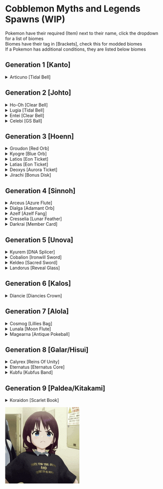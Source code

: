 # Cobblemon Myths and Legends Spawns (WIP)
<p>
Pokemon have their required (Item) next to their name, click the dropdown for a list of biomes<br>
Biomes have their tag in [Brackets], check this for modded biomes<br>
If a Pokemon has additional conditions, they are listed below biomes
</p>

## Generation 1 [Kanto]
<details> <!--Articuno-->
    <summary>Articuno [Tidal Bell]</summary>
    <br>
    Use <strong>Tidal Bell</strong> In:
    <ul>
    <br>
    <li>Frozen Ocean [minecraft:frozen_ocean]</li>
    <li>Frozen Peaks [minecraft:frozen_peaks]</li>
    <li>Frozen River [minecraft:frozen_river]</li>
    <li>Snowy Beach [minecraft:snowy_beach]</li>
    <li>Snowy Plains [minecraft:snowy_plains]</li>
    <li>Snowy Slopes [minecraft:snowy_slopes]</li>
    <li>Snowy Taiga [minecraft:snowy_taiga]</li>
    </ul>
    <p><strong>Required Conditions:</strong></p><ul>
    <li>3 Ice Stones In Inventory</li>
    </ul>
</details> <!--Articuno-->

## Generation 2 [Johto]
<details> <!--Ho-Oh-->
    <summary>Ho-Oh [Clear Bell]</summary>
    <br>
    Use <strong>Clear Bell</strong> In:
    <ul>
    <br>
    <li>Meadow [minecraft:meadow]</li>
    <li>Sunflower Plains [minecraft:sunflower_plains]</li>
    <li>Flower Forest [minecraft:flower_forest]</li>
    </ul>
    <p><strong>No Other Conditons</strong></p>
</details> <!--Ho-Oh-->
<details> <!--Lugia-->
    <summary>Lugia [Tidal Bell]</summary>
    <br>
    Use <strong>Tidal Bell</strong> In:
    <ul>
    <br>
    <li>Is Deep Ocean [#minecraft:is_deep_ocean]</li>
    <li>Deep Ocean [minecraft:deep_ocean]</li>
    <li>Ocean [minecraft:ocean]</li>
    </ul>
    <p><strong>No Other Conditons</strong></p>
</details> <!--Lugia-->
<details> <!--Entei-->
    <summary>Entei [Clear Bell]</summary>
    <br>
    Use <strong>Clear Bell</strong> In:
    <ul>
    <br>
    <li>Badlands [minecraft:badlands]</li>
    <li>Eroded Badlands [minecraft:eroded_badlands]</li>
    <li>Nether Wastes [minecraft:nether_wastes]</li>
    <li>Savanna [minecraft:savanna]</li>
    <li>Windswept Hills [minecraft:windswept_hills]</li>
    <li>Windswept Forest [minecraft:windswept_forest]</li>
    </ul>
    <p><strong>Required Conditions:</strong></p><ul>
    <li>3 Fire Stones In Inventory</li>
    </ul>
</details> <!--Entei-->
<details> <!--Celebi-->
    <summary>Celebi [GS Ball]</summary>
    <br>
    Use <strong>Gs Ball</strong> In:
    <ul>
    <br>
    <li>Birch Forest [minecraft:birch_forest]</li>
    <li>Dark Forest [minecraft:dark_forest]</li>
    <li>Flower Forest [minecraft:flower_forest]</li>
    <li>Forest [minecraft:forest]</li>
    <li>Jungle [minecraft:jungle]</li>
    <li>Mangrove Swamp [minecraft:mangrove_swamp]</li>
    <li>Meadow [minecraft:meadow]</li>
    <li>Old Growth Birch Forest [minecraft:old_growth_birch_forest]</li>
    <li>Old Growth Pine Taiga [minecraft:old_growth_pine_taiga]</li>
    <li>Old Growth Spruce Taiga [minecraft:old_growth_spruce_taiga]</li>
    <li>Swamp [minecraft:swamp]</li>
    </ul>
    <p><strong>No Other Conditons</strong></p>
</details> <!--Celebi-->

## Generation 3 [Hoenn]
<details> <!--Groudon-->
    <summary>Groudon [Red Orb]</summary>
    <br>
    Use <strong>Red Orb</strong> In:
    <ul>
    <br>
    <li>Is Volcanic [#cobblemon:is_volcanic]</li>
    <li>Badlands [minecraft:badlands]</li>
    <li>Desert [minecraft:desert]</li>
    </ul>
    <p><strong>No Other Conditons</strong></p>
</details> <!--Groudon-->
<details> <!--Kyogre-->
    <summary>Kyogre [Blue Orb]</summary>
    <br>
    Use <strong>Blue Orb</strong> In:
    <ul>
    <br>
    <li>Is Ocean [#cobblemon:is_ocean]</li>
    <li>Deep Cold Ocean [minecraft:deep_cold_ocean]</li>
    <li>Deep Frozen Ocean [minecraft:deep_frozen_ocean]</li>
    <li>Deep Ocean [minecraft:deep_ocean]</li>
    <li>Ocean [minecraft:ocean]</li>
    </ul>
    <p><strong>No Other Conditons</strong></p>
</details> <!--Kyogre-->
<details> <!--Latios-->
    <summary>Latios [Eon Ticket]</summary>
    <br>
    Use <strong>Eon Ticket</strong> In:
    <ul>
    <br>
    <li>Mirage Isles [terralith:mirage_isles]</li>
    <li>Plains [minecraft:plains]</li>
    <li>Mountain Edge [minecraft:mountain_edge]</li>
    </ul>
    <p><strong>No Other Conditons</strong></p>
</details> <!--Latios-->
<details> <!--Latias-->
    <summary>Latias [Eon Ticket]</summary>
    <br>
    Use <strong>Eon Ticket</strong> In:
    <ul>
    <br>
    <li>Mirage Isles [terralith:mirage_isles]</li>
    <li>Flower Forest [minecraft:flower_forest]</li>
    <li>Birch Forest [minecraft:birch_forest]</li>
    </ul>
    <p><strong>No Other Conditons</strong></p>
</details> <!--Latias-->
<details> <!--Deoxys-->
    <summary>Deoxys [Aurora Ticket]</summary>
    <br>
    Use <strong>Aurora Ticket</strong> In:
    <ul>
    <br>
    <li>The End [minecraft:the_end]</li>
    <li>End Barrens [minecraft:end_barrens]</li>
    <li>End Highlands [minecraft:end_highlands]</li>
    <li>End Midlands [minecraft:end_midlands]</li>
    <li>Small End Islands [minecraft:small_end_islands]</li>
    </ul>
    <p><strong>No Other Conditons</strong></p>
</details> <!--Deoxys-->
<details> <!--Jirachi-->
    <summary>Jirachi [Bonus Disk]</summary>
    <br>
    Use <strong>Bonus Disk</strong> In:
    <ul>
    <br>
    <li>Mushroom Fields [minecraft:mushroom_fields]</li>
    <li>Windswept Gravelly Hills [minecraft:windswept_gravelly_hills]</li>
    </ul>
    <p><strong>No Other Conditons</strong></p>
</details> <!--Jirachi-->

## Generation 4 [Sinnoh]
<details> <!--Arceus-->
    <summary>Arceus [Azure Flute]</summary>
    <br>
    Use <strong>Azure Flute</strong> In:
    <ul>
    <br>
    <li>The End [minecraft:the_end]</li>
    <li>End Barrens [minecraft:end_barrens]</li>
    <li>End Highlands [minecraft:end_highlands]</li>
    <li>End Midlands [minecraft:end_midlands]</li>
    <li>Small End Islands [minecraft:small_end_islands]</li>
    </ul>
    <p><strong>No Other Conditons</strong></p>
</details> <!--Arceus-->
<details> <!--Dialga-->
    <summary>Dialga [Adamant Orb]</summary>
    <br>
    Use <strong>Adamant Orb</strong> In:
    <ul>
    <br>
    <li>Mountain Edge [minecraft:mountain_edge]</li>
    <li>Stony Peaks [minecraft:stony_peaks]</li>
    </ul>
    <p><strong>No Other Conditons</strong></p>
</details> <!--Dialga-->
<details> <!--Azelf-->
    <summary>Azelf [Azelf Fang]</summary>
    <br>
    Use <strong>Azelf Fang</strong> In:
    <ul>
    <br>
    <li>Mangrove Swamp [minecraft:mangrove_swamp]</li>
    <li>Swamp [minecraft:swamp]</li>
    <li>Is Swamp [#byg:is_swamp]</li>
    <li>Swamp [#c:swamp]</li>
    <li>Is Swamp [#forge:is_swamp]</li>
    <li>Is Swamp [#wythers:is_swamp]</li>
    <li>Ice Marsh [terralith:ice_marsh]</li>
    <li>Orchid Swamp [terralith:orchid_swamp]</li>
    <li>Billabong [wythers:billabong]</li>
    </ul>
    <p><strong>No Other Conditons</strong></p>
</details> <!--Azelf-->
<details> <!--Cresselia-->
    <summary>Cresselia [Lunar Feather]</summary>
    <br>
    Use <strong>Lunar Feather</strong> In:
    <ul>
    <br>
    <li>Mushroom Fields [minecraft:mushroom_fields]</li>
    <li>Mushroom Field Shore [minecraft:mushroom_field_shore]</li>
    <li>Snowy Tundra [minecraft:snowy_tundra]</li>
    </ul>
    <p><strong>Required Conditions:</strong></p><ul>
    <li>Moon Phase: Waning Gibbous</li>
    <li>Sky Must Not Be Blocked (Fluids Will Not Block)</li>
    <li>Time: Night</li>
    </ul>
</details> <!--Cresselia-->
<details> <!--Darkrai-->
    <summary>Darkrai [Member Card]</summary>
    <br>
    Use <strong>Member Card</strong> In:
    <ul>
    <br>
    <li>Dark Forest [minecraft:dark_forest]</li>
    <li>Swamp [minecraft:swamp]</li>
    </ul>
    <p><strong>No Other Conditons</strong></p>
</details> <!--Darkrai-->

## Generation 5 [Unova]
<details> <!--Kyurem-->
    <summary>Kyurem [DNA Splicer]</summary>
    <br>
    Use <strong>Dna Splicer</strong> In:
    <ul>
    <br>
    <li>Frozen Peaks [minecraft:frozen_peaks]</li>
    <li>Snowy Slopes [minecraft:snowy_slopes]</li>
    <li>Snowy Taiga [minecraft:snowy_taiga]</li>
    </ul>
    <p><strong>No Other Conditons</strong></p>
</details> <!--Kyurem-->
<details> <!--Cobalion-->
    <summary>Cobalion [Ironwill Sword]</summary>
    <br>
    Use <strong>Ironwill Sword</strong> In:
    <ul>
    <br>
    <li>Is Hill [#minecraft:is_hill]</li>
    <li>Is Highlands [#cobblemon:is_highlands]</li>
    <li>Mountain Slope [#c:mountain_slope]</li>
    <li>Is Slope [#forge:is_slope]</li>
    <li>Blooming Valley [terralith:blooming_valley]</li>      
    <li>Forested Highlands [terralith:forested_highlands]</li>
    <li>Lavender Valley [terralith:lavender_valley]</li>
    <li>Lush Valley [terralith:lush_valley]</li>
    <li>Moonlight Valley [terralith:moonlight_valley]</li>
    <li>Sakura Valley [terralith:sakura_valley]</li>
    <li>Savanna Slopes [terralith:savanna_slopes]</li>
    <li>Temperate Highlands [terralith:temperate_highlands]</li>
    <li>Yosemite Lowlands [terralith:yosemite_lowlands]</li>
    <li>Autumnal Crags [wythers:autumnal_crags]</li>
    <li>Ayers Rock [wythers:ayers_rock]</li>
    <li>Icy Crags [wythers:icy_crags]</li>
    <li>Old Growth Taiga Crags [wythers:old_growth_taiga_crags]</li>
    <li>Taiga Crags [wythers:taiga_crags]</li>
    <li>Temperate Rainforest Crags [wythers:temperate_rainforest_crags]</li>
    <li>Thermal Taiga Crags [wythers:thermal_taiga_crags]</li>
    <li>Windswept Jungle [wythers:windswept_jungle]</li>
    </ul>
    <p><strong>No Other Conditons</strong></p>
</details> <!--Cobalion-->
<details> <!--Keldeo-->
    <summary>Keldeo [Sacred Sword]</summary>
    <br>
    Use <strong>Sacred Sword</strong> In:
    <ul>
    <br>
    <li>Is Hill [#minecraft:is_hill]</li>
    <li>Is Highlands [#cobblemon:is_highlands]</li>
    <li>Mountain Slope [#c:mountain_slope]</li>
    <li>Is Slope [#forge:is_slope]</li>
    <li>Blooming Valley [terralith:blooming_valley]</li>
    <li>Forested Highlands [terralith:forested_highlands]</li>
    <li>Lavender Valley [terralith:lavender_valley]</li>
    <li>Lush Valley [terralith:lush_valley]</li>
    <li>Moonlight Valley [terralith:moonlight_valley]</li>
    <li>Sakura Valley [terralith:sakura_valley]</li>
    <li>Savanna Slopes [terralith:savanna_slopes]</li>
    <li>Temperate Highlands [terralith:temperate_highlands]</li>
    <li>Yosemite Lowlands [terralith:yosemite_lowlands]</li>
    <li>Autumnal Crags [wythers:autumnal_crags]</li>
    <li>Ayers Rock [wythers:ayers_rock]</li>
    <li>Icy Crags [wythers:icy_crags]</li>
    <li>Old Growth Taiga Crags [wythers:old_growth_taiga_crags]</li>
    <li>Taiga Crags [wythers:taiga_crags]</li>
    <li>Temperate Rainforest Crags [wythers:temperate_rainforest_crags]</li>
    <li>Thermal Taiga Crags [wythers:thermal_taiga_crags]</li>
    <li>Windswept Jungle [wythers:windswept_jungle]</li>
    </ul>
    <p><strong>No Other Conditons</strong></p>
</details> <!--Keldeo-->
<details> <!--Landorus-->
    <summary>Landorus [Reveal Glass]</summary>
    <br>
    Use <strong>Reveal Glass</strong> In:
    <ul>
    <br>
    <li>Savanna [minecraft:savanna]</li>
    <li>Sunflower Plains [minecraft:sunflower_plains]</li>
    <li>Desert [minecraft:desert]</li>
    </ul>
    <p><strong>Required Conditions:</strong></p><ul>
    <li>Must Be Thundering (Rain Does Not Count)</li>
    </ul>
</details> <!--Landorus-->

## Generation 6 [Kalos]
<details> <!--Diancie-->
    <summary>Diancie [Diancies Crown]</summary>
    <br>
    Use <strong>Diancies Crown</strong> In:
    <ul>
    <br>
    <li>Is Cave [#cobblemon:is_cave]</li>
    </ul>
    <p><strong>Required Conditions:</strong></p><ul>
    <li>Max Y-Level: 10</li>
    <li>Min Y-Level: -64</li>
    </ul>
</details> <!--Diancie-->

## Generation 7 [Alola]
<details> <!--Cosmog-->
    <summary>Cosmog [Lillies Bag]</summary>
    <br>
    Use <strong>Lillies Bag</strong> In:
    <ul>
    <br>
    <li>Cherry Grove [minecraft:cherry_grove]</li>
    <li>Flower Forest [minecraft:flower_forest]</li>
    <li>Meadow [minecraft:meadow]</li>
    <li>Sunflower Plains [minecraft:sunflower_plains]</li>
    <li>Is Floral [#byg:is_floral]</li>
    <li>Floral [#c:floral]</li>
    <li>Flower Forests [#c:flower_forests]</li>
    <li>Amaranth Fields [byg:amaranth_fields]</li>
    <li>Allium Fields [byg:allium_fields]</li>
    <li>Rose Fields [byg:rose_fields]</li>
    <li>Skyris Vale [byg:skyris_vale]</li>
    <li>Cherry Blossom Forest [byg:cherry_blossom_forest]</li>
    <li>Orchard [byg:orchard]</li>
    <li>Blooming Plateau [terralith:blooming_plateau]</li>
    <li>Blooming Valley [terralith:blooming_valley]</li>
    <li>Lavender Forest [terralith:lavender_forest]</li>
    <li>Lavender Valley [terralith:lavender_valley]</li>
    <li>Sakura Grove [terralith:sakura_grove]</li>
    <li>Sakura Valley [terralith:sakura_valley]</li>
    <li>Autumnal Flower Forest [wythers:autumnal_flower_forest]</li>
    <li>Flowering Pantanal [wythers:flowering_pantanal]</li>
    <li>Jacaranda Savanna [wythers:jacaranda_savanna]</li>
    <li>Lapacho Plains [wythers:lapacho_plains]</li>
    <li>Sakura Forest [wythers:sakura_forest]</li>
    <li>Spring Flower Fields [wythers:spring_flower_fields]</li>
    <li>Spring Flower Forest [wythers:spring_flower_forest]</li>
    </ul>
    <p><strong>No Other Conditons</strong></p>
</details> <!--Cosmog-->
<details> <!--Lunala-->
    <summary>Lunala [Moon Flute]</summary>
    <br>
    Use <strong>Moon Flute</strong> In:
    <ul>
    <br>
    <li>Dark Forest [minecraft:dark_forest]</li>
    <li>Warped Desert [byg:warped_desert]</li>
    <li>Is Hills [#cobblemon:is_hills]</li>
    </ul>
    <p><strong>Required Conditions:</strong></p><ul>
    <li>Time: Night</li>
    </ul>
</details> <!--Lunala-->
<details> <!--Magearna-->
    <summary>Magearna [Antique Pokeball]</summary>
    <br>
    Use <strong>Antique Pokeball</strong> In:
    <ul>
    <br>
    <li>Is Deep Dark [#cobblemon:is_deep_dark]</li>
    </ul>
    <p><strong>Required Conditions:</strong></p><ul>
    <li>Needed Nearby Blocks:
        <ul>
        <li>Iron Block</li>
        </ul></li>
    </ul>
</details> <!--Magearna-->

## Generation 8 [Galar/Hisui]
<details> <!--Calyrex-->
    <summary>Calyrex [Reins Of Unity]</summary>
    <br>
    Use <strong>Reins Of Unity</strong> In:
    <ul>
    <br>
    <li>Is Autumn [#cobblemon:is_autumn]</li>
    <li>Flower Forest [minecraft:flower_forest]</li>
    </ul>
    <p><strong>No Other Conditons</strong></p>
</details> <!--Calyrex-->
<details> <!--Eternatus-->
    <summary>Eternatus [Eternatus Core]</summary>     
    <br>
    Use <strong>Eternatus Core</strong> In:
    <ul>
    <br>
    <li>Mangrove Swamp [minecraft:mangrove_swamp]</li>
    <li>Swamp [minecraft:swamp]</li>
    <li>Is Swamp [#byg:is_swamp]</li>
    <li>Swamp [#c:swamp]</li>
    <li>Is Swamp [#forge:is_swamp]</li>
    <li>Is Swamp [#wythers:is_swamp]</li>
    <li>Ice Marsh [terralith:ice_marsh]</li>
    <li>Orchid Swampc [terralith:orchid_swampc]</li>  
    <li>Billabong [wythers:billabong]</li>
    </ul>
    <p><strong>No Other Conditons</strong></p>        
</details> <!--Eternatus-->
<details> <!--Kubfu-->
    <summary>Kubfu [Kubfus Band]</summary>
    <br>
    Use <strong>Kubfus Band</strong> In:
    <ul>
    <br>
    <li>Is Jungle [#minecraft:is_jungle]</li>
    <li>Cave/underground Jungle [terralith:cave/underground_jungle]</li>        
    <li>Dripleaf Swamp [wythers:dripleaf_swamp]</li>
    <li>Eucalyptus Deanei Forest [wythers:eucalyptus_deanei_forest]</li>        
    <li>Highland Tropical Rainforest [wythers:highland_tropical_rainforest]</li>
    <li>Humid Tropical Grassland [wythers:humid_tropical_grassland]</li>        
    <li>Jungle Canyon [wythers:jungle_canyon]</li>
    <li>Subtropical Forest [wythers:subtropical_forest]</li>
    <li>Subtropical Forest Edge [wythers:subtropical_forest_edge]</li>
    <li>Subtropical Grassland [wythers:subtropical_grassland]</li>
    <li>Tropical Forest [wythers:tropical_forest]</li>
    <li>Tropical Forest Canyon [wythers:tropical_forest_canyon]</li>
    <li>Tropical Grassland [wythers:tropical_grassland]</li>
    <li>Tropical Island [wythers:tropical_island]</li>
    <li>Tropical Rainforest [wythers:tropical_rainforest]</li>
    </ul>
    <p><strong>No Other Conditons</strong></p>
</details> <!--Kubfu-->

## Generation 9 [Paldea/Kitakami]
<details> <!--Koraidon-->
    <summary>Koraidon [Scarlet Book]</summary>
    <br>
    Use <strong>Scarlet Book</strong> In:
    <ul>
    <br>
    <li>Badlands [minecraft:badlands]</li>
    <li>Eroded Badlands [minecraft:eroded_badlands]</li>
    <li>Savanna [minecraft:savanna]</li>
    <li>Savanna Plateau [minecraft:savanna_plateau]</li>
    </ul>
    <p><strong>No Other Conditons</strong></p>
</details> <!--Koraidon-->


![Nina](/assets/ninanina.gif)
